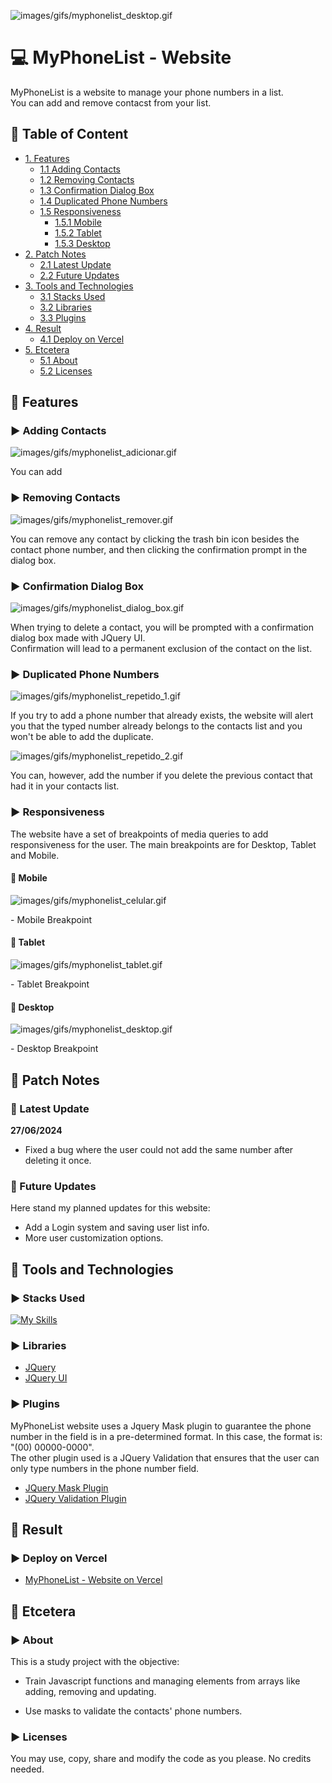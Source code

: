 <!--Title Image-->
![images/gifs/myphonelist_desktop.gif](https://github.com/jeanjusten/My_Phone_List/blob/main/images/gifs/myphonelist_desktop.gif?raw=true)
# :computer: MyPhoneList - Website 
  <p>
  MyPhoneList is a website to manage your phone numbers in a list.<br>
  You can add and remove contacst from your list.
  </p>

<!--Menu-->
## :large_orange_diamond: Table of Content
- [1. Features](#large_orange_diamond-features)
  - [1.1 Adding Contacts](#arrow_forward-adding-contacts)
  - [1.2 Removing Contacts](#arrow_forward-removing-contacts)
  - [1.3 Confirmation Dialog Box](#arrow_forward-confirmation-dialog-box)
  - [1.4 Duplicated Phone Numbers](#arrow_forward-duplicated-phone-numbers)
  - [1.5 Responsiveness](#arrow_forward-responsiveness)
    - [1.5.1 Mobile](#small_red_triangle_down-mobile)
    - [1.5.2 Tablet](#small_red_triangle_down-tablet)
    - [1.5.3 Desktop](#small_red_triangle_down-desktop)
- [2. Patch Notes](#large_orange_diamond-patch-notes)
  - [2.1 Latest Update](#pushpin-latest-update)
  - [2.2 Future Updates](#bookmark_tabs-future-updates)
- [3. Tools and Technologies](#large_orange_diamond-tools-and-technologies) 
  - [3.1 Stacks Used](#arrow_forward-stacks-used)
  - [3.2 Libraries](#arrow_forward-libraries)
  - [3.3 Plugins](#arrow_forward-plugins)
- [4. Result](#large_orange_diamond-result)
  - [4.1 Deploy on Vercel](#arrow_forward-deploy-on-vercel)
- [5. Etcetera](#large_orange_diamond-etcetera)
  - [5.1 About](#arrow_forward-about)
  - [5.2 Licenses](#arrow_forward-licenses)

<!--Features-->
## :large_orange_diamond: Features
### :arrow_forward: Adding Contacts
![images/gifs/myphonelist_adicionar.gif](https://github.com/jeanjusten/My_Phone_List/blob/main/images/gifs/myphonelist_adicionar.gif?raw=true)
<p>
You can add
</p>

### :arrow_forward: Removing Contacts
![images/gifs/myphonelist_remover.gif](https://github.com/jeanjusten/My_Phone_List/blob/main/images/gifs/myphonelist_remover.gif?raw=true)
<p>
You can remove any contact by clicking the trash bin icon besides the contact phone number, 
and then clicking the confirmation prompt in the dialog box.
</p>

### :arrow_forward: Confirmation Dialog Box
![images/gifs/myphonelist_dialog_box.gif](https://github.com/jeanjusten/My_Phone_List/blob/main/images/gifs/myphonelist_dialog_box.gif?raw=true)
<p>
When trying to delete a contact, you will be prompted with a confirmation dialog box made with JQuery UI.<br>
Confirmation will lead to a permanent exclusion of the contact on the list.
</p>

### :arrow_forward: Duplicated Phone Numbers
![images/gifs/myphonelist_repetido_1.gif](https://github.com/jeanjusten/My_Phone_List/blob/main/images/gifs/myphonelist_repetido_1.gif?raw=true)
<p>
If you try to add a phone number that already exists, 
the website will alert you that the typed number already belongs to the contacts list and you won't be able to add the duplicate.
</p>

![images/gifs/myphonelist_repetido_2.gif](https://github.com/jeanjusten/My_Phone_List/blob/main/images/gifs/myphonelist_repetido_2.gif?raw=true)
<p>
You can, however, add the number if you delete the previous contact that had it in your contacts list.
</p>

### :arrow_forward: Responsiveness
<p>
The website have a set of breakpoints of media queries to add responsiveness for the user. 
The main breakpoints are for Desktop, Tablet and Mobile.  
</p>

#### :small_red_triangle_down: Mobile
![images/gifs/myphonelist_celular.gif](https://github.com/jeanjusten/My_Phone_List/blob/main/images/gifs/myphonelist_celular.gif?raw=true)
<p>- Mobile Breakpoint</p>

#### :small_red_triangle_down: Tablet
![images/gifs/myphonelist_tablet.gif](https://github.com/jeanjusten/My_Phone_List/blob/main/images/gifs/myphonelist_tablet.gif?raw=true)
<p>- Tablet Breakpoint</p>

#### :small_red_triangle_down: Desktop
![images/gifs/myphonelist_desktop.gif](https://github.com/jeanjusten/My_Phone_List/blob/main/images/gifs/myphonelist_desktop.gif?raw=true)
<p>- Desktop Breakpoint</p>

<!--Updates-->
## :large_orange_diamond: Patch Notes
### :pushpin: Latest Update
<strong>27/06/2024</strong>
- Fixed a bug where the user could not add the same number after deleting it once.

### :bookmark_tabs: Future Updates
<p>
Here stand my planned updates for this website:

- Add a Login system and saving user list info.
- More user customization options.
</p>

####

<!--Tools Used-->
## :large_orange_diamond: Tools and Technologies
### :arrow_forward: Stacks Used
[![My Skills](https://skillicons.dev/icons?i=html,css,js,jquery)](https://skillicons.dev)
### :arrow_forward: Libraries
* <a href="https://jquery.com/" alt="Visit JQuery documentation">JQuery</a>
* <a href="https://jqueryui.com/" alt="Visit JQuery UI documentation">JQuery UI</a>

### :arrow_forward: Plugins
<p>
MyPhoneList website uses a Jquery Mask plugin to guarantee the phone number in the field is in a pre-determined format. In this case, the format is: "(00) 00000-0000".<br>
The other plugin used is a JQuery Validation that ensures that the user can only type numbers in the phone number field.
</p>

* <a href="https://igorescobar.github.io/jQuery-Mask-Plugin/">JQuery Mask Plugin</a> <br>
* <a href="https://jqueryvalidation.org/">JQuery Validation Plugin</a>

<!--Deploy-->
## :large_orange_diamond: Result
### :arrow_forward: Deploy on Vercel 
* <a href="https://my-phone-list-flame.vercel.app/" alt="See the page live on Vercel now">MyPhoneList - Website on Vercel</a>

<!--Etcetera-->
## :large_orange_diamond: Etcetera
### :arrow_forward: About
<p>
  This is a study project with the objective:
  
  - Train Javascript functions and managing elements from arrays 
  like adding, removing and updating.

  - Use masks to validate the contacts' phone numbers.
</p>

### :arrow_forward: Licenses
<p>
  You may use, copy, share and modify the code as you please. No credits needed.
</p>
